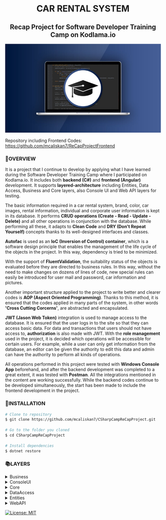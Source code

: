 <h1 align="center">CAR RENTAL SYSTEM</h1>
<h2 align="center">Recap Project for Software Developer Training Camp on Kodlama.io</h2>

<p align="center">
    <img src="https://github.com/mcaliskan7/CSharpCamp/blob/main/images/kodlamaio_logo.jpg" alt="C# Camp on Kodlama.io">
</p>

Repository including Frontend Codes: https://github.com/mcaliskan7/ReCapProjectFrontend

### 💬OVERVIEW

It is a project that I continue to develop by applying what I have learned during the Software Developer Training Camp where I participated on Kodlama.io. It includes both **backend (C#)** and **frontend (Angular)** development. It supports **layered-architecture** including Entities, Data Access, Business and Core layers, also Console UI and Web API layers for testing.

The basic information required in a car rental system, brand, color, car images, rental information, individual and corporate user information is kept in its database. It performs **CRUD operations (Create - Read - Update - Delete)** and all other operations in conjunction with the database. While performing all these, it adapts to **Clean Code** and **DRY (Don't Repeat Yourself)** concepts thanks to its well-designed interfaces and classes.

**Autofac** is used as an **IoC (Inversion of Control) container**, which is a software design principle that enables the management of the life cycle of the objects in the project. In this way, dependency is tried to be minimized.

With the support of **FluentValidation**, the suitability status of the objects is evaluated before they are directed to business rules. In this way, without the need to make changes on dozens of lines of code, new special rules can easily be introduced for user mail and password, car information and pictures.

Another important structure applied to the project to write better and clearer codes is **AOP (Aspect Oriented Programming)**. Thanks to this method, it is ensured that the codes applied in many parts of the system, in other words **'Cross Cutting Corcerns'**, are abstracted and encapsulated.

**JWT (Jason Web Token)** integration is used to manage access to the database. It is ensured that the user logs in to the site so that they can access basic data. For data and transactions that users should not have access to, **authorization** is also made with JWT. With the **role management** used in the project, it is decided which operations will be accessible for certain users. For example, while a user can only get information from the database, an editor can be given the authority to edit this data and admin can have the authority to perform all kinds of operations.

All operations performed in this project were tested with **Windows Console App** beforehand, and after the backend development was completed to a great extent, it was tested with **Postman**. All the integrations mentioned in the content are working successfully. While the backend codes continue to be developed simultaneously, the start has been made to include the frontend development in the project.

### 🚀INSTALLATION
```bash
# Clone to repository
$ git clone https://github.com/mcaliskan7/CSharpCampReCapProject.git

# Go to the folder you cloned
$ cd CSharpCampReCapProject

# Install dependencies
$ dotnet restore
```
### 📚LAYERS

<p>
<details>
<summary>Business</summary><br/>

- [Business](/Business)
    - [Abstract](/Business/Abstract)
      - [IAuthService.cs](/Business/Abstract/IAuthService.cs)
      - [IBrandService.cs](/Business/Abstract/IBrandService.cs)
      - [ICarImageService.cs](/Business/Abstract/ICarImageService.cs)
      - [ICarService.cs](/Business/Abstract/ICarService.cs)
      - [IColorService.cs](/Business/Abstract/IColorService.cs)
      - [ICustomerService.cs](/Business/Abstract/ICustomerService.cs)
      - [IEntityService.cs](/Business/Abstract/IEntityService.cs)
      - [IRentalService.cs](/Business/Abstract/IRentalService.cs)
      - [IUserService.cs](/Business/Abstract/IUserService.cs)
    - [BusinessAspects](/Business/BusinessAspects)
      - [Autofac](/Business/BusinessAspects/Autofac)
        - [SecuredOperation.cs](/Business/BusinessAspects/Autofac/SecuredOperation.cs)
    - [Concrete](/Business/Concrete)
      - [AuthManager.cs](/Business/Concrete/AuthManager.cs)
      - [BrandManager.cs](/Business/Concrete/BrandManager.cs)
      - [CarImageManager.cs](/Business/Concrete/CarImageManager.cs)
      - [CarManager.cs](/Business/Concrete/CarManager.cs)
      - [ColorManager.cs](/Business/Concrete/ColorManager.cs)
      - [CustomerManager.cs](/Business/Concrete/CustomerManager.cs)
      - [RentalManager.cs](/Business/Concrete/RentalManager.cs)
      - [UserManager.cs](/Business/Concrete/UserManager.cs)
    - [Constants](/Business/Constants)
      - [Messages.cs](/Business/Constants/Messages.cs)
    - [DependencyResolvers](/Business/DependencyResolvers)
      - [Autofac](/Business/DependencyResolvers/Autofac)
        - [AutofacBusinessModule.cs](/Business/DependencyResolvers/Autofac/AutofacBusinessModule.cs)
    - [ValidationRules](/Business/ValidationRules)
      - [FluentValidation](/Business/ValidationRules/)
        - [BrandValidator.cs](/Business/ValidationRules/BrandValidator.cs)
        - [CarImageValidator.cs](/Business/ValidationRules/CarImageValidator.cs)
        - [CarValidator.cs](/Business/ValidationRules/CarValidator.cs)
        - [ColorValidator.cs](/Business/ValidationRules/ColorValidator.cs)
        - [CustomerValidator.cs](/Business/ValidationRules/CustomerValidator.cs)
        - [RentalValidator.cs](/Business/ValidationRules/RentalValidator.cs)
        - [UserValidator.cs](/Business/ValidationRules/UserValidator.cs)
</details>

<details>
<summary>ConsoleUI</summary><br>

- [ConsoleUI](/ConsoleUI)
    - [Program.cs](/ConsoleUI/Program.cs)
</details>

<details>
<summary>Core</summary><br>

- [Core](/Core)
    - [Aspects](/Core/Aspects)
      - [Autofac](/Core/Aspects/Autofac)
        - [Caching](/Core/Aspects/Autofac/Caching)
          - [CacheAspect.cs](/Core/Aspects/Autofac/Caching/CacheAspect.cs)
          - [CacheRemoveAspect.cs](/Core/Aspects/Autofac/Caching/CacheRemoveAspect.cs)
        - [Performance](/Core/Aspects/Autofac/Performance)
          - [PerformanceAspect.cs](/Core/Aspects/Autofac/Performance/PerformanceAspect.cs)
        - [Transaction](/Core/Aspects/Autofac/Transaction)
          - [TransactionScopeAspect.cs](/Core/Aspects/Autofac/Transaction/TransactionScopeAspect.cs)
        - [Validation](/Core/Aspects/Autofac/Validation)
          - [ValidationAspect.cs](/Core/Aspects/Autofac/Validation/ValidationAspect.cs)
    - [CrossCuttingConcerns](/Core/CrossCuttingConcerns)
      - [Caching](/Core/CrossCuttingConcerns/Caching)
        - [Microsoft](/Core/CrossCuttingConcerns/Caching/Microsoft)
          - [MemoryCacheManager.cs](/Core/CrossCuttingConcerns/Caching/Microsoft/MemoryCacheManager.cs)
        - [ICacheManager.cs](/Core/CrossCuttingConcerns/Caching/ICacheManager.cs)
      - [Validation](/Core/CrossCuttingConcerns/Validation)
        - [ValidationTool.cs](/Core/CrossCuttingConcerns/Validation/ValidationTool.cs)
    - [DataAcess](/Core/DataAccess)
      - [EntityFramework](/Core/DataAccess/EntityFramework)
        - [EfEntityRepositoryBase.cs](/Core/DataAccess/EntityFramework/EfEntityRepositoryBase.cs)
      - [IEntityRepository.cs](/Core/DataAccess/IEntityRepository.cs)
    - [DependencyResolvers](/Core/DependencyResolvers)
      - [CoreModule.cs](/Core/DependencyResolvers/CoreModule.cs)
    - [Entities](/Core/Entities)
      - [Abstract](/Core/Entities/Abstract)
        - [IDto.cs](/Core/Entities/Abstract/IDto.cs)
        - [IEntity.cs](/Core/Entities/Abstract/IEntity.cs)
      - [Concrete](/Core/Entities/Concrete)
        - [OperationClaim.cs](/Core/Entities/Concrete/OperationClaim.cs)
        - [User.cs](/Core/Entities/Concrete/User.cs)
        - [UserOperationClaim.cs](/Core/Entities/Concrete/UserOperationClaim.cs)
    - [Extensions](/Core/Extensions)
      - [ClaimExtensions.cs](/Core/Extensions/ClaimExtensions.cs)
      - [ClaimsPrincipalExtensions.cs](/Core/Extensions/ClaimsPrincipalExtensions.cs)
      - [ServiceCollectionExtensions.cs](/Core/Extensions/ServiceCollectionExtensions.cs)
    - [Utilities](/Core/Utilities)
      - [Business](/Core/Utilities/Business)
        - [BusinessRules.cs]()
      - [FileHelper](/Core/Utilities/FileHelper)
        - [FileHelper.cs]()
      - [Interceptors](/Core/Utilities/Interceptors)
        - [AspectInterceptorSelector.cs]()
        - [MethodInterception.cs]()
        - [MethodInterceptionBaseAttribute.cs]()
      - [IoC](/Core/Utilities/IoC)
        - [ICoreModule.cs]()
        - [ServiceTool.cs]()
      - [Results](/Core/Utilities/Results)
        - [Abstract](/Core/Utilities/Results/Abstract)
          - [IDataResult.cs](/Core/Utilities/Results/Abstract/IDataResult.cs)
          - [IResult.cs](/Core/Utilities/Results/Abstract/IResult.cs)
        - [Concrete](/Core/Utilities/Results/Concrete)
          - [DataResult.cs](/Core/Utilities/Results/Concrete/DataResult.cs)
          - [ErrorDataResult.cs](/Core/Utilities/Results/Concrete/ErrorDataResult.cs)
          - [ErrorResult.cs](/Core/Utilities/Results/Concrete/ErrorResult.cs)
          - [Result.cs](/Core/Utilities/Results/Concrete/Result.cs)
          - [SuccessDataResult.cs](/Core/Utilities/Results/Concrete/SuccessDataResult.cs)
          - [SuccessResult.cs](/Core/Utilities/Results/Concrete/SuccessResult.cs)
      - [Security](/Core/Utilities/Security)
        - [Encryption](/Core/Utilities/Security/Encryption)
          - [SecurityKeyHelper.cs](/Core/Utilities/Security/Encryption/SecurityKeyHelper.cs)
          - [SigningCredentialshelper.cs](/Core/Utilities/Security/Encryption/SigningCredentialshelper.cs)
        - [Hashing](/Core/Utilities/Security/Hashing)
          - [HashingHelper.cs](/Core/Utilities/Security/Hashing/HashingHelper.cs)
        - [JWT](/Core/Utilities/Security/JWT)
          - [AccessToken.cs](/Core/Utilities/Security/JWT/AccessToken.cs)
          - [ITokenHelper.cs](/Core/Utilities/Security/JWT/ITokenHelper.cs)
          - [JwtHelper.cs](/Core/Utilities/Security/JWT/JwtHelper.cs)
          - [TokenOptions.cs](/Core/Utilities/Security/JWT/TokenOptions.cs)
</details>

<details>
<summary>DataAccess</summary><br>

- [DataAccess](/DataAccess)
    - [Abstract](/DataAccess/Abstract)
      - [IBrandDal.cs](/DataAccess/Abstract/IBrandDal.cs)
      - [ICarDal.cs](/DataAccess/Abstract/ICarDal.cs)
      - [ICarImageDal.cs](/DataAccess/Abstract/ICarImageDal.cs)
      - [IColorDal.cs](/DataAccess/Abstract/IColorDal.cs)
      - [ICustomerDal.cs](/DataAccess/Abstract/ICustomerDal.cs)
      - [IRentalDal.cs](/DataAccess/Abstract/IRentalDal.cs)
      - [IUserDal.cs](/DataAccess/Abstract/IUserDal.cs)
    - [Concrete](/DataAccess/Concrete)
      - [EntityFramework](/DataAccess/Concrete/EntityFramework)
        - [CRSContext.cs](/DataAccess/Concrete/EntityFramework/CRSContext.cs)
        - [EfBrandDal.cs](/DataAccess/Concrete/EntityFramework/EfBrandDal.cs)
        - [EfCarDal.cs](/DataAccess/Concrete/EntityFramework/EfCarDal.cs)
        - [EfCarImageDal.cs](/DataAccess/Concrete/EntityFramework/EfCarImageDal.cs)
        - [EfColorDal.cs](/DataAccess/Concrete/EntityFramework/EfColorDal.cs)
        - [EfCustomerDal.cs](/DataAccess/Concrete/EntityFramework/EfCustomerDal.cs)
        - [EfRentalDal.cs](/DataAccess/Concrete/EntityFramework/EfRentalDal.cs)
        - [EfUserDal.cs](/DataAccess/Concrete/EntityFramework/EfUserDal.cs)
      - [InMemory](/DataAccess/Concrete/InMemory)
        - [InMemoryCarDal.cs](/DataAccess/Concrete/InMemory/InMemoryCarDal.cs)
</details>

<details>
<summary>Entities</summary><br>

- [Entities](/Entities)
    - [Concrete](/Entities/Concrete)
      - [Brand.cs](/Entities/Concrete/Brand.cs)
      - [Car.cs](/Entities/Concrete/Car.cs)
      - [CarImage.cs](/Entities/Concrete/CarImage.cs)
      - [Color.cs](/Entities/Concrete/Color.cs)
      - [Customer.cs](/Entities/Concrete/Customer.cs)
      - [Rental.cs](/Entities/Concrete/Rental.cs)
    - [DTO](/Entities/DTO)
      - [CarDetailDto.cs](/Entities/DTO/CarDetailDto.cs)
      - [CustomerDetailDto.cs](/Entities/DTO/CustomerDetailDto.cs)
      - [RentalDetailDto.cs](/Entities/DTO/RentalDetailDto.cs)
      - [UserForLoginDto.cs](/Entities/DTO/UserForLoginDto.cs)
      - [UserForRegisterDto.cs](/Entities/DTO/UserForRegisterDto.cs)
</details>

<details>
<summary>WebAPI</summary><br>

- [WebAPI](/WebAPI)
    - [Controllers](/WebAPI/Controllers)
      - [AuthController.cs](/WebAPI/Controllers/AuthController.cs)
      - [BrandsController.cs](/WebAPI/Controllers/BrandsController.cs)
      - [CarImagesController.cs](/WebAPI/Controllers/CarImagesController.cs)
      - [CarsController.cs](/WebAPI/Controllers/CarsController.cs)
      - [ColorsController.cs](/WebAPI/Controllers/ColorsController.cs)
      - [CustomersController.cs](/WebAPI/Controllers/CustomersController.cs)
      - [HeadPageController.cs](/WebAPI/Controllers/HeadPageController.cs)
      - [RentalsController.cs](/WebAPI/Controllers/RentalsController.cs)
      - [UsersController.cs](/WebAPI/Controllers/UsersController.cs)
    - [Properties](/WebAPI/Properties)
    - [Program.cs](/WebAPI/Program.cs)
    - [Startup.cs](/WebAPI/Startup.cs)
    - [appsettings.Development.json](/WebAPI/appsettings.Development.json)
    - [appsettings.json](/WebAPI/appsettings.json)
</details>
</p>

[![License: MIT](https://img.shields.io/badge/License-MIT-yellow.svg)](/LICENSE)
